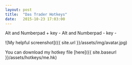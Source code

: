 ```yaml
---
layout: post
title:  "Das Trader Hotkeys"
date:   2015-10-23 17:03:00
---
```


Alt and Numberpad + key - 
Alt and Numberpad - key - 

![My helpful screenshot]({{ site.url }}/assets/img/avatar.jpg)

You can download my hotkey file [here]({{ site.baseurl }}/assets/hotkeys/me.hk)